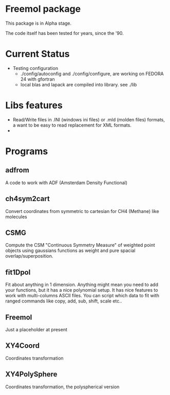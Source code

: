 # Freemol package

This package is in Alpha stage.

The code itself has been tested for years, since the '90.

# Current Status

 - Testing configuration
   - ./config/autoconfig and ./config/configure, are working on FEDORA 24 with gfortran
   - local blas and lapack are compiled into library. see ./lib

# Libs features

  - Read/Write files in .INI (windows ini files) or .mld (molden files) formats,
    a want to be easy to read replacement for XML formats.
  - 

# Programs

## adfrom
   A code to work with ADF (Amsterdam Density Functional)
   
## ch4sym2cart
   Convert coordinates from symmetric to cartesian for CH4 (Methane) like molecules

## CSMG
   Compute the CSM "Continuous Symmetry Measure" of weighted point objects using gaussians
   functions as weight and pure spacial overlap/superposition.

## fit1Dpol
   Fit about anything in 1 dimension. Anything might mean you need to add your functions,
   but it has a nice polynomial setup.
   It has nice features to work with multi-columns ASCII files.
   You can script which data to fit with ranged commands like
   copy, add, sub, shift, scale etc..

## Freemol
   Just a placeholder at present

## XY4Coord
   Coordinates transformation

## XY4PolySphere
   Coordinates transformation, the polyspherical version
